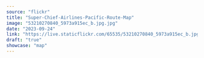```yaml
---
source: "flickr"
title: "Super-Chief-Airlines-Pacific-Route-Map"
image: "53210270840_5973a915ec_b.jpg.jpg"
date: "2023-09-24"
link: "https://live.staticflickr.com/65535/53210270840_5973a915ec_b.jpg"
draft: "true"
showcase: "map"
---
```

